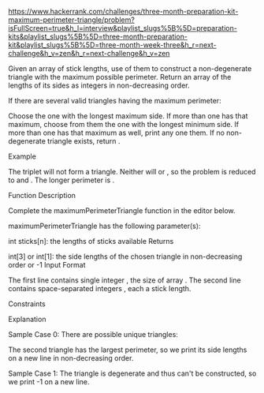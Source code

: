 https://www.hackerrank.com/challenges/three-month-preparation-kit-maximum-perimeter-triangle/problem?isFullScreen=true&h_l=interview&playlist_slugs%5B%5D=preparation-kits&playlist_slugs%5B%5D=three-month-preparation-kit&playlist_slugs%5B%5D=three-month-week-three&h_r=next-challenge&h_v=zen&h_r=next-challenge&h_v=zen

Given an array of stick lengths, use of them to construct a non-degenerate triangle with the maximum possible perimeter. Return an array of the lengths of its sides as integers in non-decreasing order.

If there are several valid triangles having the maximum perimeter:

Choose the one with the longest maximum side.
If more than one has that maximum, choose from them the one with the longest minimum side.
If more than one has that maximum as well, print any one them.
If no non-degenerate triangle exists, return .

Example

The triplet will not form a triangle. Neither will or , so the problem is reduced to and . The longer perimeter is .

Function Description

Complete the maximumPerimeterTriangle function in the editor below.

maximumPerimeterTriangle has the following parameter(s):

int sticks[n]: the lengths of sticks available
Returns

int[3] or int[1]: the side lengths of the chosen triangle in non-decreasing order or -1
Input Format

The first line contains single integer , the size of array .
The second line contains space-separated integers , each a stick length.

Constraints

Explanation

Sample Case 0:
There are possible unique triangles:

The second triangle has the largest perimeter, so we print its side lengths on a new line in non-decreasing order.

Sample Case 1:
The triangle is degenerate and thus can't be constructed, so we print -1 on a new line.

